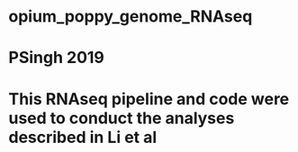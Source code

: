 # opium_poppy_genome_RNAseq
# PSingh 2019
# This RNAseq pipeline and code were used to conduct the analyses described in Li et al 
